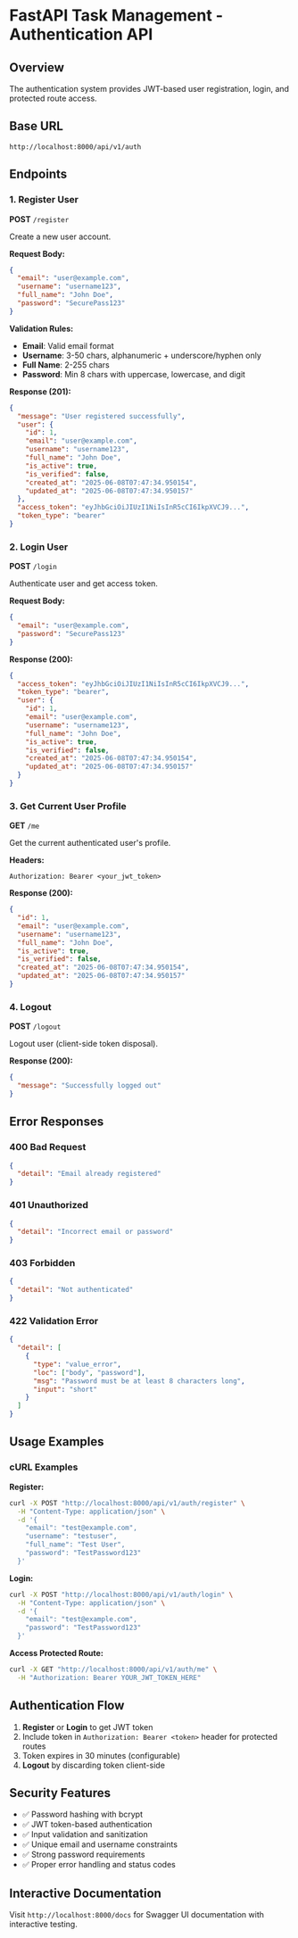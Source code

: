 # FastAPI Task Management - Authentication API

## Overview

The authentication system provides JWT-based user registration, login, and protected route access.

## Base URL

```
http://localhost:8000/api/v1/auth
```

## Endpoints

### 1. Register User

**POST** `/register`

Create a new user account.

**Request Body:**

```json
{
  "email": "user@example.com",
  "username": "username123",
  "full_name": "John Doe",
  "password": "SecurePass123"
}
```

**Validation Rules:**

- **Email**: Valid email format
- **Username**: 3-50 chars, alphanumeric + underscore/hyphen only
- **Full Name**: 2-255 chars
- **Password**: Min 8 chars with uppercase, lowercase, and digit

**Response (201):**

```json
{
  "message": "User registered successfully",
  "user": {
    "id": 1,
    "email": "user@example.com",
    "username": "username123",
    "full_name": "John Doe",
    "is_active": true,
    "is_verified": false,
    "created_at": "2025-06-08T07:47:34.950154",
    "updated_at": "2025-06-08T07:47:34.950157"
  },
  "access_token": "eyJhbGciOiJIUzI1NiIsInR5cCI6IkpXVCJ9...",
  "token_type": "bearer"
}
```

### 2. Login User

**POST** `/login`

Authenticate user and get access token.

**Request Body:**

```json
{
  "email": "user@example.com",
  "password": "SecurePass123"
}
```

**Response (200):**

```json
{
  "access_token": "eyJhbGciOiJIUzI1NiIsInR5cCI6IkpXVCJ9...",
  "token_type": "bearer",
  "user": {
    "id": 1,
    "email": "user@example.com",
    "username": "username123",
    "full_name": "John Doe",
    "is_active": true,
    "is_verified": false,
    "created_at": "2025-06-08T07:47:34.950154",
    "updated_at": "2025-06-08T07:47:34.950157"
  }
}
```

### 3. Get Current User Profile

**GET** `/me`

Get the current authenticated user's profile.

**Headers:**

```
Authorization: Bearer <your_jwt_token>
```

**Response (200):**

```json
{
  "id": 1,
  "email": "user@example.com",
  "username": "username123",
  "full_name": "John Doe",
  "is_active": true,
  "is_verified": false,
  "created_at": "2025-06-08T07:47:34.950154",
  "updated_at": "2025-06-08T07:47:34.950157"
}
```

### 4. Logout

**POST** `/logout`

Logout user (client-side token disposal).

**Response (200):**

```json
{
  "message": "Successfully logged out"
}
```

## Error Responses

### 400 Bad Request

```json
{
  "detail": "Email already registered"
}
```

### 401 Unauthorized

```json
{
  "detail": "Incorrect email or password"
}
```

### 403 Forbidden

```json
{
  "detail": "Not authenticated"
}
```

### 422 Validation Error

```json
{
  "detail": [
    {
      "type": "value_error",
      "loc": ["body", "password"],
      "msg": "Password must be at least 8 characters long",
      "input": "short"
    }
  ]
}
```

## Usage Examples

### cURL Examples

**Register:**

```bash
curl -X POST "http://localhost:8000/api/v1/auth/register" \
  -H "Content-Type: application/json" \
  -d '{
    "email": "test@example.com",
    "username": "testuser",
    "full_name": "Test User",
    "password": "TestPassword123"
  }'
```

**Login:**

```bash
curl -X POST "http://localhost:8000/api/v1/auth/login" \
  -H "Content-Type: application/json" \
  -d '{
    "email": "test@example.com",
    "password": "TestPassword123"
  }'
```

**Access Protected Route:**

```bash
curl -X GET "http://localhost:8000/api/v1/auth/me" \
  -H "Authorization: Bearer YOUR_JWT_TOKEN_HERE"
```

## Authentication Flow

1. **Register** or **Login** to get JWT token
2. Include token in `Authorization: Bearer <token>` header for protected routes
3. Token expires in 30 minutes (configurable)
4. **Logout** by discarding token client-side

## Security Features

- ✅ Password hashing with bcrypt
- ✅ JWT token-based authentication
- ✅ Input validation and sanitization
- ✅ Unique email and username constraints
- ✅ Strong password requirements
- ✅ Proper error handling and status codes

## Interactive Documentation

Visit `http://localhost:8000/docs` for Swagger UI documentation with interactive testing.
